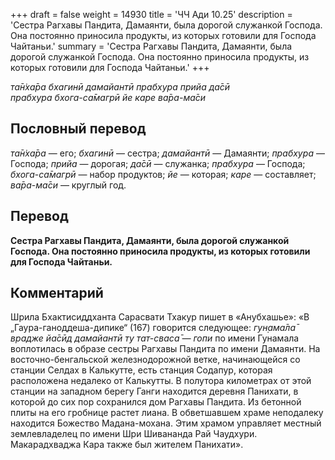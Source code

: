+++
draft = false
weight = 14930
title = 'ЧЧ Ади 10.25'
description = 'Сестра Рагхавы Пандита, Дамаянти, была дорогой служанкой Господа. Она постоянно приносила продукты, из которых готовили для Господа Чайтаньи.'
summary = 'Сестра Рагхавы Пандита, Дамаянти, была дорогой служанкой Господа. Она постоянно приносила продукты, из которых готовили для Господа Чайтаньи.'
+++

_та̄н̇ха̄ра бхагинӣ дамайантӣ прабхура прийа да̄сӣ  
прабхура бхога-са̄магрӣ йе каре ва̄ра-ма̄си_

## Пословный перевод

_та̄н̇ха̄ра_ — его; _бхагинӣ_ — сестра; _дамайантӣ_ — Дамаянти; _прабхура_ — Господа; _прийа_ — дорогая; _да̄сӣ_ — служанка; _прабхура_ — Господа; _бхога_\-_са̄магрӣ_ — набор продуктов; _йе_ — которая; _каре_ — составляет; _ва̄ра_\-_ма̄си_ — круглый год.

## Перевод

**Сестра Рагхавы Пандита, Дамаянти, была дорогой служанкой Господа. Она постоянно приносила продукты, из которых готовили для Господа Чайтаньи.**

## Комментарий

Шрила Бхактисиддханта Сарасвати Тхакур пишет в «Анубхашье»: «В „Гаура-ганоддеша-дипике“ (167) говорится следующее: _гун̣ама̄ла̄ врадже йа̄сӣд дамайантӣ ту тат-сваса̄ — гопи_ по имени Гунамала воплотилась в образе сестры Рагхавы Пандита по имени Дамаянти. На восточно-бенгальской железнодорожной ветке, начинающейся со станции Селдах в Калькутте, есть станция Содапур, которая расположена недалеко от Калькутты. В полутора километрах от этой станции на западном берегу Ганги находится деревня Панихати, в которой до сих пор сохранился дом Рагхавы Пандита. Из бетонной плиты на его гробнице растет лиана. В обветшавшем храме неподалеку находится Божество Мадана-мохана. Этим храмом управляет местный землевладелец по имени Шри Шивананда Рай Чаудхури. Макарадхваджа Кара также был жителем Панихати».
